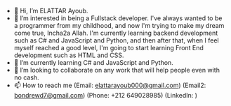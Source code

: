 - 👋 Hi, I’m ELATTAR Ayoub.
- 👀 I’m interested in being a Fullstack developer. I've always wanted to be a programmer from my childhood, and now I'm trying to make my dream come true, Incha2a Allah. I'm currently learning backend development such as C# and JavaScript and Python, and then after that, when I feel myself reached a good level, I'm going to start learning Front End development such as HTML and CSS.
- 🌱 I’m currently learning C# and JavaScript and Python.
- 💞️ I’m looking to collaborate on any work that will help people even with no cash.
- 📫 How to reach me (Email: elattarayoub000@gmail.com) (Email2: bondrewd7@gmail.com) (Phone: +212 649028985) (LinkedIn: )

<!---
ELATTAR-Ayoub/ELATTAR-Ayoub is a ✨ special ✨ repository because its `README.md` (this file) appears on your GitHub profile.
You can click the Preview link to take a look at your changes.
--->
